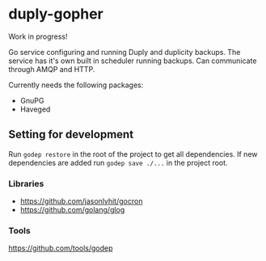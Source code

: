 
# duply-gopher

Work in progress!

Go service configuring and running Duply and duplicity backups.
The service has it's own built in scheduler running backups.
Can communicate through AMQP and HTTP.

Currently needs the following packages:
- GnuPG
- Haveged

## Setting for development

Run `godep restore` in the root of the project to get all dependencies.
If new dependencies are added run `godep save ./...` in the project root.

### Libraries

- https://github.com/jasonlvhit/gocron
- https://github.com/golang/glog

### Tools

https://github.com/tools/godep
